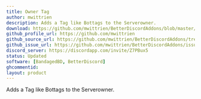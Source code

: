 ```yaml
---
title: Owner Tag
author: mwittrien
description: Adds a Tag like Bottags to the Serverowner.
download: https://github.com/mwittrien/BetterDiscordAddons/blob/master/Plugins/OwnerTag/OwnerTag.plugin.js
github_profile_url: https://github.com/mwittrien
github_source_url: https://github.com/mwittrien/BetterDiscordAddons/tree/master/Plugins/OwnerTag
github_issue_url: https://github.com/mwittrien/BetterDiscordAddons/issues/
discord_server: https://discordapp.com/invite/Z7PBux5
status: Updated
software: [BandagedBD, BetterDiscord]
ghcommentid:
layout: product
---
```

Adds a Tag like Bottags to the Serverowner.
